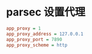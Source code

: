 # parsec 设置代理

```ini
app_proxy = 1
app_proxy_address = 127.0.0.1
app_proxy_port = 7890
app_proxy_scheme = http
```